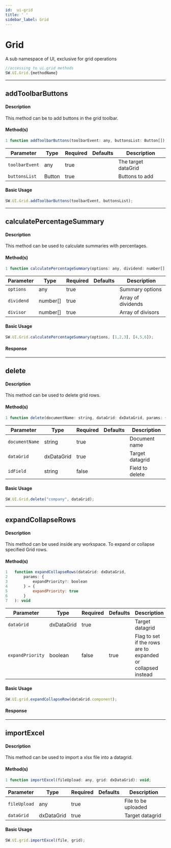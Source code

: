 ```yaml
---
id:  ui-grid
title: ' '
sidebar_label: Grid
---
```


# Grid

A sub namespace of UI, exclusive for grid operations

```javascript
//accessing to ui.grid methods
SW.UI.Grid.{methodName}
```

---

## addToolbarButtons

#### Description

This method can be to add buttons in the grid toolbar.

#### Method(s)

```js {3}
1 function addToolbarButtons(toolbarEvent: any, buttonsList: Button[]): void;
```
<table className="custom-table">
    <thead>
        <tr>
            <th>Parameter</th>
            <th>Type</th>
            <th>Required</th>
            <th>Defaults</th>
            <th>Description</th>
        </tr>
    </thead>
    <tbody>
        <tr className="selected">
            <td><code>toolbarEvent</code></td>
            <td>any</td>
            <td>true</td>
            <td></td>
            <td>The target dataGrid</td> 
        </tr>
         <tr className="selected">
            <td><code>buttonsList</code></td>
            <td>Button</td>
            <td>true</td>
            <td></td>
            <td>Buttons to add</td> 
        </tr>
    </tbody>
</table>

#### Basic Usage

```javascript
SW.UI.Grid.addToolbarButtons(toolbarEvent, buttonsList);
```

---

## calculatePercentageSummary

#### Description

This method can be used to calculate summaries with percentages.

#### Method(s)

```js {3}
1 function calculatePercentageSummary(options: any, dividend: number[], divisor: number[]): void
```
<table className="custom-table">
    <thead>
        <tr>
            <th>Parameter</th>
            <th>Type</th>
            <th>Required</th>
            <th>Defaults</th>
            <th>Description</th>
        </tr>
    </thead>
    <tbody>
        <tr className="selected">
            <td><code>options</code></td>
            <td>any</td>
            <td>true</td>
            <td></td>
            <td>Summary options</td> 
        </tr>
         <tr className="selected">
            <td><code>dividend</code></td>
            <td>number[]</td>
            <td>true</td>
            <td></td>
            <td>Array of dividends</td> 
        </tr>
         <tr className="selected">
            <td><code>divisor</code></td>
            <td>number[]</td>
            <td>true</td>
            <td></td>
            <td>Array of divisors</td> 
        </tr>
    </tbody>
</table>

#### Basic Usage

```javascript
SW.UI.Grid.calculatePercentageSummary(options, [1,2,3], [4,5,6]);
```
#### Response

---

## delete

#### Description

This method can be used to delete grid rows.

#### Method(s)

```js {3}
1 function delete(documentName: string, dataGrid: dxDataGrid, params: { idField?: string } = {}): void 
```
<table className="custom-table">
    <thead>
        <tr>
            <th>Parameter</th>
            <th>Type</th>
            <th>Required</th>
            <th>Defaults</th>
            <th>Description</th>
        </tr>
    </thead>
    <tbody>
        <tr className="selected">
            <td><code>documentName</code></td>
            <td>string</td>
            <td>true</td>
            <td></td>
            <td>Document name</td> 
        </tr>
         <tr className="selected">
            <td><code>dataGrid</code></td>
            <td>dxDataGrid</td>
            <td>true</td>
            <td></td>
            <td>Target datagrid</td> 
        </tr>
         <tr className="selected">
            <td><code>idField</code></td>
            <td>string</td>
            <td>false</td>
            <td></td>
            <td>Field to delete</td> 
        </tr>
    </tbody>
</table>

#### Basic Usage

```javascript
SW.UI.Grid.delete("company", dataGrid);
```

---

## expandCollapseRows

#### Description

This method can be used inside any workspace. To expand or collapse specified Grid rows.

#### Method(s)

```javascript
1   function expandCollapseRows(dataGrid: dxDataGrid,
2       params: { 
3           expandPriority?: boolean 
4       } = { 
5           expandPriority: true 
6       }
7   ): void 
```

<table className="custom-table">
    <thead>
        <tr>
            <th>Parameter</th>
            <th>Type</th>
            <th>Required</th>
            <th>Defaults</th>
            <th>Description</th>
        </tr>
    </thead>
    <tbody>
        <tr className="selected">
            <td><code>dataGrid</code></td>
            <td>dxDataGrid</td>
            <td>true</td>
            <td></td>
            <td>Target datagrid</td> 
        </tr>
         <tr className="selected">
            <td><code>expandPriority</code></td>
            <td>boolean</td>
            <td>false</td>
            <td>true</td>
            <td>Flag to set if the rows are to expanded or collapsed instead</td> 
        </tr>
    </tbody>
</table>

#### Basic Usage

```javascript
SW.UI.grid.expandCollapseRow(dataGrid.component);
```

#### Response

---

## importExcel

#### Description

This method can be used to import a xlsx file into a datagrid.

#### Method(s)

```js {3}
1 function importExcel(fileUpload: any, grid: dxDataGrid): void;
```

<table className="custom-table">
    <thead>
        <tr>
            <th>Parameter</th>
            <th>Type</th>
            <th>Required</th>
            <th>Defaults</th>
            <th>Description</th>
        </tr>
    </thead>
    <tbody>
        <tr className="selected">
            <td><code>fileUpload</code></td>
            <td>any</td>
            <td>true</td>
            <td></td>
            <td>File to be uploaded</td> 
        </tr>
         <tr className="selected">
            <td><code>dataGrid</code></td>
            <td>dxDataGrid</td>
            <td>true</td>
            <td></td>
            <td>Target datagrid</td> 
        </tr>
    </tbody>
</table>

#### Basic Usage

```javascript
SW.UI.grid.importExcel(file, grid);
```